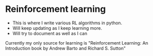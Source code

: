 # Reinforcement learning
- This is where I write various RL algorithms in python.
- Will keep updating as I keep learning more.
- Will try to document as well as I can

Currently my only source for learning is "Reinforcement Learning: An Introduction book  by Andrew Barto and Richard S. Sutton"
